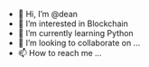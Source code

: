 - 👋 Hi, I’m @dean
- 👀 I’m interested in Blockchain
- 🌱 I’m currently learning Python
- 💞️ I’m looking to collaborate on ...
- 📫 How to reach me ...

<!---
dmaruzin/dmaruzin is a ✨ special ✨ repository because its `README.md` (this file) appears on your GitHub profile.
You can click the Preview link to take a look at your changes.
--->
